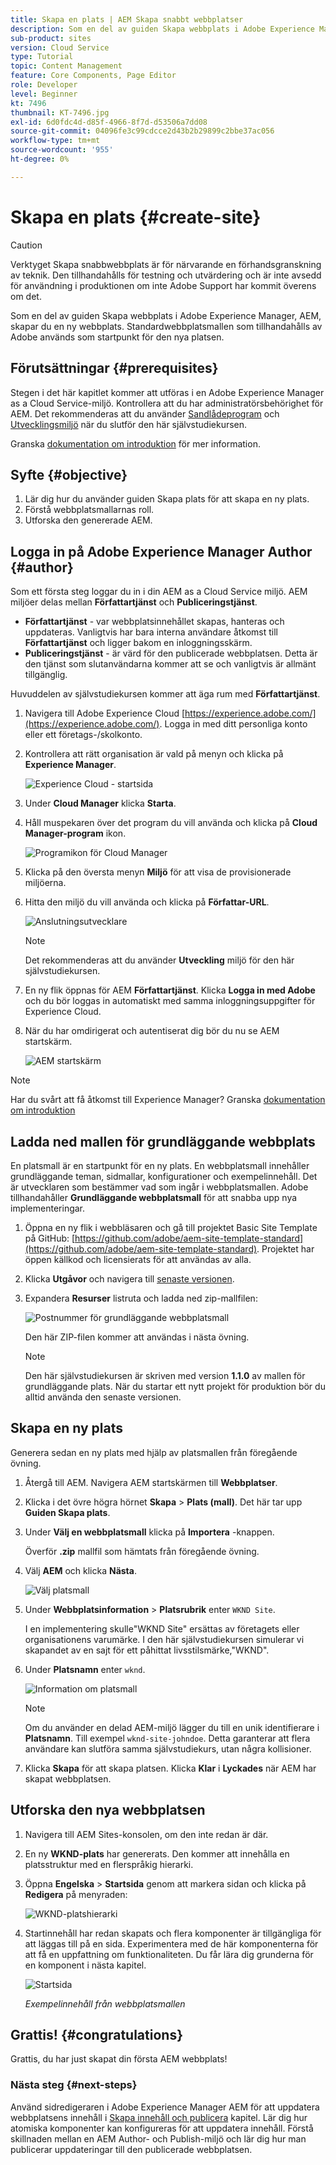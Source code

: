 ```yaml
---
title: Skapa en plats | AEM Skapa snabbt webbplatser
description: Som en del av guiden Skapa webbplats i Adobe Experience Manager, AEM, skapar du en ny webbplats. Standardwebbplatsmallen som tillhandahålls av Adobe används som startpunkt för den nya platsen.
sub-product: sites
version: Cloud Service
type: Tutorial
topic: Content Management
feature: Core Components, Page Editor
role: Developer
level: Beginner
kt: 7496
thumbnail: KT-7496.jpg
exl-id: 6d0fdc4d-d85f-4966-8f7d-d53506a7dd08
source-git-commit: 04096fe3c99cdcce2d43b2b29899c2bbe37ac056
workflow-type: tm+mt
source-wordcount: '955'
ht-degree: 0%

---
```


# Skapa en plats {#create-site}

>[!CAUTION]
>
> Verktyget Skapa snabbwebbplats är för närvarande en förhandsgranskning av teknik. Den tillhandahålls för testning och utvärdering och är inte avsedd för användning i produktionen om inte Adobe Support har kommit överens om det.

Som en del av guiden Skapa webbplats i Adobe Experience Manager, AEM, skapar du en ny webbplats. Standardwebbplatsmallen som tillhandahålls av Adobe används som startpunkt för den nya platsen.

## Förutsättningar {#prerequisites}

Stegen i det här kapitlet kommer att utföras i en Adobe Experience Manager as a Cloud Service-miljö. Kontrollera att du har administratörsbehörighet för AEM. Det rekommenderas att du använder [Sandlådeprogram](https://experienceleague.adobe.com/docs/experience-manager-cloud-service/onboarding/getting-access/sandbox-programs/introduction-sandbox-programs.html) och [Utvecklingsmiljö](https://experienceleague.adobe.com/docs/experience-manager-cloud-service/implementing/using-cloud-manager/manage-environments.html) när du slutför den här självstudiekursen.

Granska [dokumentation om introduktion](https://experienceleague.adobe.com/docs/experience-manager-cloud-service/onboarding/home.html) för mer information.

## Syfte {#objective}

1. Lär dig hur du använder guiden Skapa plats för att skapa en ny plats.
1. Förstå webbplatsmallarnas roll.
1. Utforska den genererade AEM.

## Logga in på Adobe Experience Manager Author {#author}

Som ett första steg loggar du in i din AEM as a Cloud Service miljö. AEM miljöer delas mellan **Författartjänst** och **Publiceringstjänst**.

* **Författartjänst** - var webbplatsinnehållet skapas, hanteras och uppdateras. Vanligtvis har bara interna användare åtkomst till **Författartjänst** och ligger bakom en inloggningsskärm.
* **Publiceringstjänst** - är värd för den publicerade webbplatsen. Detta är den tjänst som slutanvändarna kommer att se och vanligtvis är allmänt tillgänglig.

Huvuddelen av självstudiekursen kommer att äga rum med **Författartjänst**.

1. Navigera till Adobe Experience Cloud [https://experience.adobe.com/](https://experience.adobe.com/). Logga in med ditt personliga konto eller ett företags-/skolkonto.
1. Kontrollera att rätt organisation är vald på menyn och klicka på **Experience Manager**.

   ![Experience Cloud - startsida](assets/create-site/experience-cloud-home-screen.png)

1. Under **Cloud Manager** klicka **Starta**.
1. Håll muspekaren över det program du vill använda och klicka på **Cloud Manager-program** ikon.

   ![Programikon för Cloud Manager](assets/create-site/cloud-manager-program-icon.png)

1. Klicka på den översta menyn **Miljö** för att visa de provisionerade miljöerna.

1. Hitta den miljö du vill använda och klicka på **Författar-URL**.

   ![Anslutningsutvecklare](assets/create-site/access-dev-environment.png)

   >[!NOTE]
   >
   >Det rekommenderas att du använder **Utveckling** miljö för den här självstudiekursen.

1. En ny flik öppnas för AEM **Författartjänst**. Klicka **Logga in med Adobe** och du bör loggas in automatiskt med samma inloggningsuppgifter för Experience Cloud.

1. När du har omdirigerat och autentiserat dig bör du nu se AEM startskärm.

   ![AEM startskärm](assets/create-site/aem-start-screen.png)

>[!NOTE]
>
> Har du svårt att få åtkomst till Experience Manager? Granska [dokumentation om introduktion](https://experienceleague.adobe.com/docs/experience-manager-cloud-service/onboarding/home.html)

## Ladda ned mallen för grundläggande webbplats

En platsmall är en startpunkt för en ny plats. En webbplatsmall innehåller grundläggande teman, sidmallar, konfigurationer och exempelinnehåll. Det är utvecklaren som bestämmer vad som ingår i webbplatsmallen. Adobe tillhandahåller **Grundläggande webbplatsmall** för att snabba upp nya implementeringar.

1. Öppna en ny flik i webbläsaren och gå till projektet Basic Site Template på GitHub: [https://github.com/adobe/aem-site-template-standard](https://github.com/adobe/aem-site-template-standard). Projektet har öppen källkod och licensierats för att användas av alla.
1. Klicka **Utgåvor** och navigera till [senaste versionen](https://github.com/adobe/aem-site-template-standard/releases/latest).
1. Expandera **Resurser** listruta och ladda ned zip-mallfilen:

   ![Postnummer för grundläggande webbplatsmall](assets/create-site/template-basic-zip-file.png)

   Den här ZIP-filen kommer att användas i nästa övning.

   >[!NOTE]
   >
   > Den här självstudiekursen är skriven med version **1.1.0** av mallen för grundläggande plats. När du startar ett nytt projekt för produktion bör du alltid använda den senaste versionen.

## Skapa en ny plats

Generera sedan en ny plats med hjälp av platsmallen från föregående övning.

1. Återgå till AEM. Navigera AEM startskärmen till **Webbplatser**.
1. Klicka i det övre högra hörnet **Skapa** > **Plats (mall)**. Det här tar upp **Guiden Skapa plats**.
1. Under **Välj en webbplatsmall** klicka på **Importera** -knappen.

   Överför **.zip** mallfil som hämtats från föregående övning.

1. Välj **AEM** och klicka **Nästa**.

   ![Välj platsmall](assets/create-site/select-site-template.png)

1. Under **Webbplatsinformation** > **Platsrubrik** enter `WKND Site`.

   I en implementering skulle&quot;WKND Site&quot; ersättas av företagets eller organisationens varumärke. I den här självstudiekursen simulerar vi skapandet av en sajt för ett påhittat livsstilsmärke,&quot;WKND&quot;.

1. Under **Platsnamn** enter `wknd`.

   ![Information om platsmall](assets/create-site/site-template-details.png)

   >[!NOTE]
   >
   > Om du använder en delad AEM-miljö lägger du till en unik identifierare i **Platsnamn**. Till exempel `wknd-site-johndoe`. Detta garanterar att flera användare kan slutföra samma självstudiekurs, utan några kollisioner.

1. Klicka **Skapa** för att skapa platsen. Klicka **Klar** i **Lyckades** när AEM har skapat webbplatsen.

## Utforska den nya webbplatsen

1. Navigera till AEM Sites-konsolen, om den inte redan är där.
1. En ny **WKND-plats** har genererats. Den kommer att innehålla en platsstruktur med en flerspråkig hierarki.
1. Öppna **Engelska** > **Startsida** genom att markera sidan och klicka på **Redigera** på menyraden:

   ![WKND-platshierarki](assets/create-site/wknd-site-starter-hierarchy.png)

1. Startinnehåll har redan skapats och flera komponenter är tillgängliga för att läggas till på en sida. Experimentera med de här komponenterna för att få en uppfattning om funktionaliteten. Du får lära dig grunderna för en komponent i nästa kapitel.

   ![Startsida](assets/create-site/start-home-page.png)

   *Exempelinnehåll från webbplatsmallen*

## Grattis! {#congratulations}

Grattis, du har just skapat din första AEM webbplats!

### Nästa steg {#next-steps}

Använd sidredigeraren i Adobe Experience Manager AEM för att uppdatera webbplatsens innehåll i [Skapa innehåll och publicera](author-content-publish.md) kapitel. Lär dig hur atomiska komponenter kan konfigureras för att uppdatera innehåll. Förstå skillnaden mellan en AEM Author- och Publish-miljö och lär dig hur man publicerar uppdateringar till den publicerade webbplatsen.
